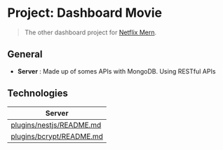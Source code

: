 # Project: Dashboard Movie
> The other dashboard project for [Netflix Mern](https://github.com/Nguyenle23/netflix-mern).

## General ##

- **Server** : Made up of somes APIs with MongoDB. Using RESTful APIs

## Technologies ##

| Server | 
| ------ |
| [plugins/nestjs/README.md](https://github.com/nestjs/nest) |
| [plugins/bcrypt/README.md](https://github.com/kelektiv/node.bcrypt.js) |
